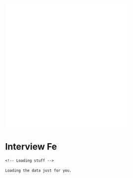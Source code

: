 ![icon](_media/svg/html5.svg)

# Interview Fe

<div id="container"></div>
<style>
  section.cover{
    position: relative;
  }
  section.cover .cover-main{
    margin: 0;
  }

# container {

    /* width: 100%;
    height: 100%;
    position: absolute;
    top: 0;
    z-index: 1;
    width: 100%;
    height: 100%; */
    width: 100%;
    height: 100%;
    position: fixed;
    top: 0;
    z-index: -2;
    width: 100%;
    height: 100%;

}
</style>

<script>
    console.log(123123)
</script>

<!-- Include the library. -->

<script
  src="https://unpkg.com/github-calendar@latest/dist/github-calendar.min.js">
</script>

<!-- Optionally, include the theme (if you don't want to struggle to write the CSS) -->

<link
  rel="stylesheet"
  href="https://unpkg.com/github-calendar@latest/dist/github-calendar-responsive.css"
/>

<!-- Prepare a container for your calendar. -->

<div class="calendar">

    <!-- Loading stuff -->

    Loading the data just for you.

</div>

<script>
    GitHubCalendar(".calendar", "IonicaBizau", {
    responsive: true,
    tooltips: true
});

    // // Use a proxy
    // GitHubCalendar(".calendar", "luuman", {
    //    proxy (username) {
    //      return fetch(`https://your-proxy.com/github?user=${username}`)
    //    }
    // }).then(r => r.text())
</script>

<script>
  window.onload = function () {
    GitHubCalendar(".calendar", "IonicaBizau", {
      responsive: true,
      tooltips: true
    });
  }
</script>
